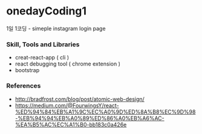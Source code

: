 # onedayCoding1


1일 1코딩 -  simeple instagram login page


### Skill, Tools and Libraries

-  creat-react-app ( cli ) 
-  react debugging tool ( chrome extension ) 
-  bootstrap


### References

- http://bradfrost.com/blog/post/atomic-web-design/
- https://medium.com/@FourwingsY/react-%ED%94%84%EB%A1%9C%EC%A0%9D%ED%8A%B8%EC%9D%98-%EB%94%94%EB%A0%89%ED%86%A0%EB%A6%AC-%EA%B5%AC%EC%A1%B0-bb183c0a426e